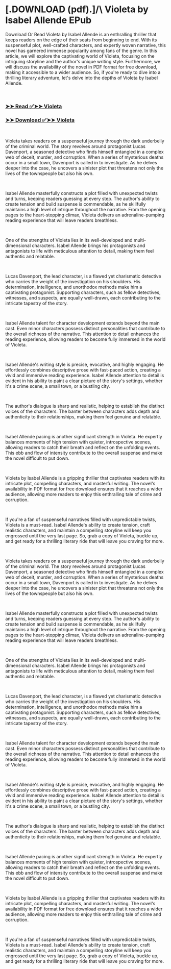 # [.DOWNLOAD (pdf).]/\ Violeta by Isabel Allende EPub

<p>Download Or Read Violeta by Isabel Allende is an enthralling thriller that keeps readers on the edge of their seats from beginning to end. With its suspenseful plot, well-crafted characters, and expertly woven narrative, this novel has garnered immense popularity among fans of the genre. In this article, we will explore the captivating world of Violeta, focusing on the intriguing storyline and the author's unique writing style. Furthermore, we will discuss the availability of the novel in PDF format for free download, making it accessible to a wider audience. So, if you're ready to dive into a thrilling literary adventure, let's delve into the depths of Violeta by Isabel Allende.</p>
<p>&nbsp;</p>

### [➤➤ Read ✅➤➤ Violeta](https://thehelpfulbooks.blogspot.com/id/62952147)

### [➤➤ Download ✅➤➤ Violeta](https://thehelpfulbooks.blogspot.com/id/62952147)

<p>&nbsp;</p>
<p>Violeta takes readers on a suspenseful journey through the dark underbelly of the criminal world. The story revolves around protagonist Lucas Davenport, a seasoned detective who finds himself entangled in a complex web of deceit, murder, and corruption. When a series of mysterious deaths occur in a small town, Davenport is called in to investigate. As he delves deeper into the case, he uncovers a sinister plot that threatens not only the lives of the townspeople but also his own.</p>
<p>&nbsp;</p>
<p>Isabel Allende masterfully constructs a plot filled with unexpected twists and turns, keeping readers guessing at every step. The author's ability to create tension and build suspense is commendable, as he skillfully maintains a high level of intrigue throughout the narrative. From the opening pages to the heart-stopping climax, Violeta delivers an adrenaline-pumping reading experience that will leave readers breathless.</p>
<p>&nbsp;</p>
<p>One of the strengths of Violeta lies in its well-developed and multi-dimensional characters. Isabel Allende brings his protagonists and antagonists to life with meticulous attention to detail, making them feel authentic and relatable.</p>
<p>&nbsp;</p>
<p>Lucas Davenport, the lead character, is a flawed yet charismatic detective who carries the weight of the investigation on his shoulders. His determination, intelligence, and unorthodox methods make him a captivating protagonist. Supporting characters, such as fellow detectives, witnesses, and suspects, are equally well-drawn, each contributing to the intricate tapestry of the story.</p>
<p>&nbsp;</p>
<p>Isabel Allende talent for character development extends beyond the main cast. Even minor characters possess distinct personalities that contribute to the overall richness of the narrative. This attention to detail enhances the reading experience, allowing readers to become fully immersed in the world of Violeta.</p>
<p>&nbsp;</p>
<p>Isabel Allende's writing style is precise, evocative, and highly engaging. He effortlessly combines descriptive prose with fast-paced action, creating a vivid and immersive reading experience. Isabel Allende attention to detail is evident in his ability to paint a clear picture of the story's settings, whether it's a crime scene, a small town, or a bustling city.</p>
<p>&nbsp;</p>
<p>The author's dialogue is sharp and realistic, helping to establish the distinct voices of the characters. The banter between characters adds depth and authenticity to their relationships, making them feel genuine and relatable.</p>
<p>&nbsp;</p>
<p>Isabel Allende pacing is another significant strength in Violeta. He expertly balances moments of high tension with quieter, introspective scenes, allowing readers to catch their breath and reflect on the unfolding events. This ebb and flow of intensity contribute to the overall suspense and make the novel difficult to put down.</p>
<p>&nbsp;</p>
<p>Violeta by Isabel Allende is a gripping thriller that captivates readers with its intricate plot, compelling characters, and masterful writing. The novel's availability in PDF format for free download ensures that it reaches a wider audience, allowing more readers to enjoy this enthralling tale of crime and corruption.</p>
<p>&nbsp;</p>
<p>If you're a fan of suspenseful narratives filled with unpredictable twists, Violeta is a must-read. Isabel Allende's ability to create tension, craft realistic characters, and maintain a compelling storyline will keep you engrossed until the very last page. So, grab a copy of Violeta, buckle up, and get ready for a thrilling literary ride that will leave you craving for more.</p>
<p>&nbsp;</p>
<p>Violeta takes readers on a suspenseful journey through the dark underbelly of the criminal world. The story revolves around protagonist Lucas Davenport, a seasoned detective who finds himself entangled in a complex web of deceit, murder, and corruption. When a series of mysterious deaths occur in a small town, Davenport is called in to investigate. As he delves deeper into the case, he uncovers a sinister plot that threatens not only the lives of the townspeople but also his own.</p>
<p>&nbsp;</p>
<p>Isabel Allende masterfully constructs a plot filled with unexpected twists and turns, keeping readers guessing at every step. The author's ability to create tension and build suspense is commendable, as he skillfully maintains a high level of intrigue throughout the narrative. From the opening pages to the heart-stopping climax, Violeta delivers an adrenaline-pumping reading experience that will leave readers breathless.</p>
<p>&nbsp;</p>
<p>One of the strengths of Violeta lies in its well-developed and multi-dimensional characters. Isabel Allende brings his protagonists and antagonists to life with meticulous attention to detail, making them feel authentic and relatable.</p>
<p>&nbsp;</p>
<p>Lucas Davenport, the lead character, is a flawed yet charismatic detective who carries the weight of the investigation on his shoulders. His determination, intelligence, and unorthodox methods make him a captivating protagonist. Supporting characters, such as fellow detectives, witnesses, and suspects, are equally well-drawn, each contributing to the intricate tapestry of the story.</p>
<p>&nbsp;</p>
<p>Isabel Allende talent for character development extends beyond the main cast. Even minor characters possess distinct personalities that contribute to the overall richness of the narrative. This attention to detail enhances the reading experience, allowing readers to become fully immersed in the world of Violeta.</p>
<p>&nbsp;</p>
<p>Isabel Allende's writing style is precise, evocative, and highly engaging. He effortlessly combines descriptive prose with fast-paced action, creating a vivid and immersive reading experience. Isabel Allende attention to detail is evident in his ability to paint a clear picture of the story's settings, whether it's a crime scene, a small town, or a bustling city.</p>
<p>&nbsp;</p>
<p>The author's dialogue is sharp and realistic, helping to establish the distinct voices of the characters. The banter between characters adds depth and authenticity to their relationships, making them feel genuine and relatable.</p>
<p>&nbsp;</p>
<p>Isabel Allende pacing is another significant strength in Violeta. He expertly balances moments of high tension with quieter, introspective scenes, allowing readers to catch their breath and reflect on the unfolding events. This ebb and flow of intensity contribute to the overall suspense and make the novel difficult to put down.</p>
<p>&nbsp;</p>
<p>Violeta by Isabel Allende is a gripping thriller that captivates readers with its intricate plot, compelling characters, and masterful writing. The novel's availability in PDF format for free download ensures that it reaches a wider audience, allowing more readers to enjoy this enthralling tale of crime and corruption.</p>
<p>&nbsp;</p>
<p>If you're a fan of suspenseful narratives filled with unpredictable twists, Violeta is a must-read. Isabel Allende's ability to create tension, craft realistic characters, and maintain a compelling storyline will keep you engrossed until the very last page. So, grab a copy of Violeta, buckle up, and get ready for a thrilling literary ride that will leave you craving for more.</p>
<p>&nbsp;</p>
